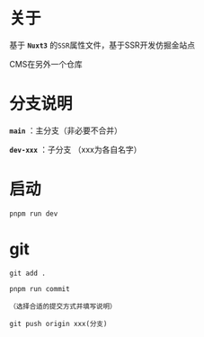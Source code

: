 # 关于
基于 **`Nuxt3`** 的`SSR`属性文件，基于SSR开发仿掘金站点


CMS在另外一个仓库


# 分支说明
**`main`** ：主分支（非必要不合并）


**`dev-xxx`** ：子分支 （xxx为各自名字）



# 启动
```
pnpm run dev
```


# git
```
git add .

pnpm run commit

（选择合适的提交方式并填写说明）

git push origin xxx(分支)
```
